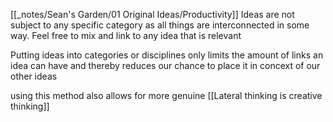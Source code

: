 [[_notes/Sean's Garden/01 Original Ideas/Productivity]] 
Ideas are not subject to any specific category as all things are interconnected in some way. Feel free to mix and link to any idea that is relevant

Putting ideas into categories or disciplines only limits the amount of links an idea can have and thereby reduces our chance to place it in concext of our other ideas

using this method also allows for more genuine [[Lateral thinking is creative thinking]]